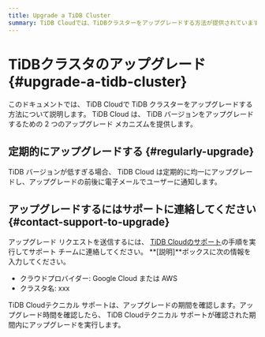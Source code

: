 ```yaml
---
title: Upgrade a TiDB Cluster
summary: TiDB Cloudでは、TiDBクラスターをアップグレードする方法が提供されています。定期的にアップグレードする場合、TiDB Cloudはユーザーに電子メールで通知します。また、サポートに連絡してアップグレードリクエストを送信することもできます。アップグレードの期間はTiDB Cloudテクニカルサポートによって確認され、確認された期間内にアップグレードが実行されます。
---
```


# TiDBクラスタのアップグレード {#upgrade-a-tidb-cluster}

このドキュメントでは、 TiDB Cloudで TiDB クラスターをアップグレードする方法について説明します。 TiDB Cloud は、 TiDB バージョンをアップグレードするための 2 つのアップグレード メカニズムを提供します。

## 定期的にアップグレードする {#regularly-upgrade}

TiDB バージョンが低すぎる場合、 TiDB Cloud は定期的に均一にアップグレードし、アップグレードの前後に電子メールでユーザーに通知します。

## アップグレードするにはサポートに連絡してください {#contact-support-to-upgrade}

アップグレード リクエストを送信するには、 [TiDB Cloudのサポート](/tidb-cloud/tidb-cloud-support.md)の手順を実行してサポート チームに連絡してください。 **[説明]**ボックスに次の情報を入力してください。

-   クラウドプロバイダー: Google Cloud または AWS
-   クラスタ名: xxx

TiDB Cloudテクニカル サポートは、アップグレードの期間を確認します。アップグレード時間を確認したら、 TiDB Cloudテクニカル サポートが確認された期間内にアップグレードを実行します。
